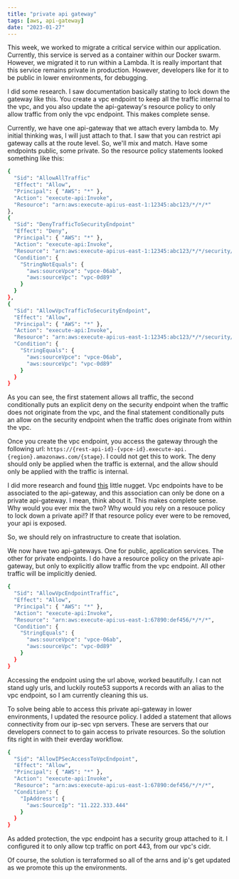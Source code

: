 ```yaml
---
title: "private api gateway"
tags: [aws, api-gateway]
date: "2023-01-27"
---
```


This week, we worked to migrate a critical service within our application. Currently, this service is served as a container within our Docker swarm. However, we migrated it to run within a Lambda. It is really important that this service remains private in production. However, developers like for it to be public in lower environments, for debugging.

I did some research. I saw documentation basically stating to lock down the gateway like this. You create a vpc endpoint to keep all the traffic internal to the vpc, and you also update the api-gateway's resource policy to only allow traffic from only the vpc endpoint. This makes complete sense.

Currently, we have one api-gateway that we attach every lambda to. My initial thinking was, I will just attach to that. I saw that you can restrict api gateway calls at the route level. So, we'll mix and match. Have some endpoints public, some private. So the resource policy statements looked something like this:

```sh
{
  "Sid": "AllowAllTraffic"
  "Effect": "Allow",
  "Principal": { "AWS": "*" },
  "Action": "execute-api:Invoke",
  "Resource": "arn:aws:execute-api:us-east-1:12345:abc123/*/*/*"
},
{
  "Sid": "DenyTrafficToSecurityEndpoint"
  "Effect": "Deny",
  "Principal": { "AWS": "*" },
  "Action": "execute-api:Invoke",
  "Resource": "arn:aws:execute-api:us-east-1:12345:abc123/*/*/security/*"
  "Condition": {
    "StringNotEquals": {
      "aws:sourceVpce": "vpce-06ab",
      "aws:sourceVpc": "vpc-0d89"
    }
  }
},
{
  "Sid": "AllowVpcTrafficToSecurityEndpoint",
  "Effect": "Allow",
  "Principal": { "AWS": "*" },
  "Action": "execute-api:Invoke",
  "Resource": "arn:aws:execute-api:us-east-1:12345:abc123/*/*/security/*",
  "Condition": {
    "StringEquals": {
      "aws:sourceVpce": "vpce-06ab",
      "aws:sourceVpc": "vpc-0d89"
    }
  }
}
```

As you can see, the first statement allows all traffic, the second conditionally puts an explicit deny on the security endpoint when the traffic does not originate from the vpc, and the final statement conditionally puts an allow on the security endpoint when the traffic does originate from within the vpc.

Once you create the vpc endpoint, you access the gateway through the following url: `https://{rest-api-id}-{vpce-id}.execute-api.{region}.amazonaws.com/{stage}`. I could not get this to work. The deny should only be applied when the traffic is external, and the allow should only be applied with the traffic is internal.

I did more research and found [this](https://registry.terraform.io/providers/hashicorp/aws/latest/docs/resources/api_gateway_rest_api#vpc_endpoint_ids) little nugget. Vpc endpoints have to be associated to the api-gateway, and this association can only be done on a private api-gateway. I mean, think about it. This makes complete sense. Why would you ever mix the two? Why would you rely on a resouce policy to lock down a private api!? If that resource policy ever were to be removed, your api is exposed.

So, we should rely on infrastructure to create that isolation.

We now have two api-gateways. One for public, application services. The other for private endpoints. I do have a resource policy on the private api-gateway, but only to explicitly allow traffic from the vpc endpoint. All other traffic will be implicitly denied.

```sh
{
  "Sid": "AllowVpcEndpointTraffic",
  "Effect": "Allow",
  "Principal": { "AWS": "*" },
  "Action": "execute-api:Invoke",
  "Resource": "arn:aws:execute-api:us-east-1:67890:def456/*/*/*",
  "Condition": {
    "StringEquals": {
      "aws:sourceVpce": "vpce-06ab",
      "aws:sourceVpc": "vpc-0d89"
    }
  }
}
```

Accessing the endpoint using the url above, worked beautifully. I can not stand ugly urls, and luckily route53 supports `A` records with an alias to the vpc endpoint, so I am currently cleaning this us.

To solve being able to access this private api-gateway in lower environments, I updated the resource policy. I added a statement that allows connectivity from our ip-sec vpn servers. These are servers that our developers connect to to gain access to private resources. So the solution fits right in with their everday workflow.

```sh
{
  "Sid": "AllowIPSecAccessToVpcEndpoint",
  "Effect": "Allow",
  "Principal": { "AWS": "*" },
  "Action": "execute-api:Invoke",
  "Resource": "arn:aws:execute-api:us-east-1:67890:def456/*/*/*",
  "Condition": {
    "IpAddress": {
      "aws:SourceIp": "11.222.333.444"
    }
  }
}
```

As added protection, the vpc endpoint has a security group attached to it. I configured it to only allow tcp traffic on port 443, from our vpc's cidr.

Of course, the solution is terraformed so all of the arns and ip's get updated as we promote this up the environments.
